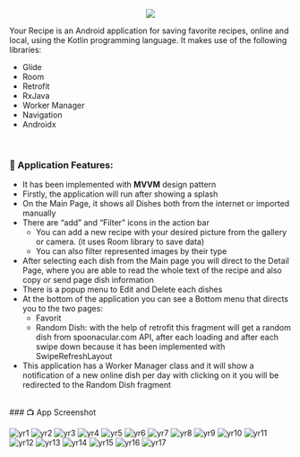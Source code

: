 <p align="center">
  <img src="https://user-images.githubusercontent.com/63088252/171119093-bd3b178a-14c8-4228-aa43-69b455b49f19.jpg" />
</p>

Your Recipe is an Android application for saving favorite recipes, online and local, using the Kotlin programming language.
It makes use of the following libraries: <br />
- Glide 
- Room
- Retrofit
- RxJava
- Worker Manager
- Navigation
- Androidx
 <br />

### 📕 Application Features:

<ul>
  <li>It has been implemented with <b>MVVM</b> design pattern</li>
  <li>Firstly, the application will run after showing a splash</li>
  <li>On the Main Page, it shows all Dishes both from the internet or imported manually</li>
  <li>There are “add” and “Filter” icons in the action bar
    <ul>
      <li>You can add a new recipe with your desired picture from the gallery or camera. (it uses Room library to save data)</li>
      <li>You can also filter represented images by their type</li>
    </ul>
  </li>
  <li>After selecting each dish from the Main page you will direct to the Detail Page, where you are able to read the whole text of the recipe and also copy or send page dish information</li>
  <li>There is a popup menu to Edit and Delete each dishes</li>
  <li>At the bottom of the application you can see a Bottom menu that directs you to the two pages:
  <ul>
      <li>Favorit</li>
      <li>Random Dish: with the help of retrofit this fragment will get a random dish from spoonacular.com API, after each loading and after each swipe down because it has been implemented with SwipeRefreshLayout</li>
    </ul>
  </li>
  <li>This application has a Worker Manager class and it will show a notification of a new online dish per day with clicking on it you will be redirected to the Random Dish fragment</li>
</ul>
<br/>
### 📺 App Screenshot


![yr1](https://user-images.githubusercontent.com/63088252/171132404-ad2be3b4-f47c-422b-8683-b4d6f2982870.png)
![yr2](https://user-images.githubusercontent.com/63088252/171132452-57b6fcd3-c38c-4401-834b-d66775b22f45.png)
![yr3](https://user-images.githubusercontent.com/63088252/171132488-73ebcc49-867c-4c44-9cd1-83b9e527569a.png)
![yr4](https://user-images.githubusercontent.com/63088252/171132550-d372894b-cbf2-4a72-97f6-a1f07fccc104.png)
![yr5](https://user-images.githubusercontent.com/63088252/171132589-7039c4b2-0698-47e6-a22f-937a30d1e8b0.png)
![yr6](https://user-images.githubusercontent.com/63088252/171132748-2162e11f-1e6d-4311-8ce5-c3ae4b1de1ee.png)
![yr7](https://user-images.githubusercontent.com/63088252/171132757-1422125e-5810-4882-91f4-f9262a3d01a4.png)
![yr8](https://user-images.githubusercontent.com/63088252/171132759-18253f78-ade0-4eb7-b0e1-1f161c7ae211.png)
![yr9](https://user-images.githubusercontent.com/63088252/171132762-a08d803a-3864-446e-b881-2623f22f4b2e.png)
![yr10](https://user-images.githubusercontent.com/63088252/171132764-f1aeddd0-d040-4627-b2db-8122d8189bc5.png)
![yr11](https://user-images.githubusercontent.com/63088252/171132768-14bf09c1-8390-409c-bc1b-9961b7be1845.png)
![yr12](https://user-images.githubusercontent.com/63088252/171132770-aaa0497a-da39-46c0-b65a-0a22cc6c21ec.png)
![yr13](https://user-images.githubusercontent.com/63088252/171132774-cc13eea3-eac0-483e-bb52-2b08abe2fb90.png)
![yr14](https://user-images.githubusercontent.com/63088252/171132778-149a5b71-f44b-4e05-8bf6-1eaf60954738.png)
![yr15](https://user-images.githubusercontent.com/63088252/171132782-a858c212-b2c6-40b2-8cda-823cf8b87535.png)
![yr16](https://user-images.githubusercontent.com/63088252/171132784-071d8738-3951-4089-aa9b-87480fc4a7b6.png)
![yr17](https://user-images.githubusercontent.com/63088252/171132786-37ba56af-3cf4-4fda-ab79-12fefa1c6e85.png)
